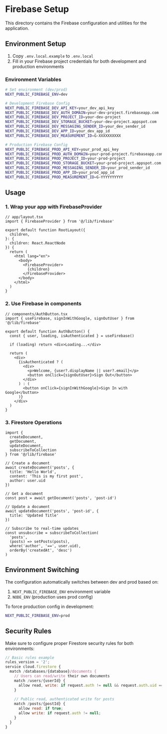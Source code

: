 # Firebase Setup

This directory contains the Firebase configuration and utilities for the application.

## Environment Setup

1. Copy `.env.local.example` to `.env.local`
2. Fill in your Firebase project credentials for both development and production environments

### Environment Variables

```bash
# Set environment (dev/prod)
NEXT_PUBLIC_FIREBASE_ENV=dev

# Development Firebase Config
NEXT_PUBLIC_FIREBASE_DEV_API_KEY=your_dev_api_key
NEXT_PUBLIC_FIREBASE_DEV_AUTH_DOMAIN=your-dev-project.firebaseapp.com
NEXT_PUBLIC_FIREBASE_DEV_PROJECT_ID=your-dev-project
NEXT_PUBLIC_FIREBASE_DEV_STORAGE_BUCKET=your-dev-project.appspot.com
NEXT_PUBLIC_FIREBASE_DEV_MESSAGING_SENDER_ID=your_dev_sender_id
NEXT_PUBLIC_FIREBASE_DEV_APP_ID=your_dev_app_id
NEXT_PUBLIC_FIREBASE_DEV_MEASUREMENT_ID=G-XXXXXXXXXX

# Production Firebase Config
NEXT_PUBLIC_FIREBASE_PROD_API_KEY=your_prod_api_key
NEXT_PUBLIC_FIREBASE_PROD_AUTH_DOMAIN=your-prod-project.firebaseapp.com
NEXT_PUBLIC_FIREBASE_PROD_PROJECT_ID=your-prod-project
NEXT_PUBLIC_FIREBASE_PROD_STORAGE_BUCKET=your-prod-project.appspot.com
NEXT_PUBLIC_FIREBASE_PROD_MESSAGING_SENDER_ID=your_prod_sender_id
NEXT_PUBLIC_FIREBASE_PROD_APP_ID=your_prod_app_id
NEXT_PUBLIC_FIREBASE_PROD_MEASUREMENT_ID=G-YYYYYYYYYY
```

## Usage

### 1. Wrap your app with FirebaseProvider

```tsx
// app/layout.tsx
import { FirebaseProvider } from '@/lib/firebase'

export default function RootLayout({
  children,
}: {
  children: React.ReactNode
}) {
  return (
    <html lang="en">
      <body>
        <FirebaseProvider>
          {children}
        </FirebaseProvider>
      </body>
    </html>
  )
}
```

### 2. Use Firebase in components

```tsx
// components/AuthButton.tsx
import { useFirebase, signInWithGoogle, signOutUser } from '@/lib/firebase'

export default function AuthButton() {
  const { user, loading, isAuthenticated } = useFirebase()

  if (loading) return <div>Loading...</div>

  return (
    <div>
      {isAuthenticated ? (
        <div>
          <p>Welcome, {user?.displayName || user?.email}</p>
          <button onClick={signOutUser}>Sign Out</button>
        </div>
      ) : (
        <button onClick={signInWithGoogle}>Sign In with Google</button>
      )}
    </div>
  )
}
```

### 3. Firestore Operations

```tsx
import { 
  createDocument, 
  getDocument, 
  updateDocument, 
  subscribeToCollection 
} from '@/lib/firebase'

// Create a document
await createDocument('posts', {
  title: 'Hello World',
  content: 'This is my first post',
  author: user.uid
})

// Get a document
const post = await getDocument('posts', 'post-id')

// Update a document
await updateDocument('posts', 'post-id', {
  title: 'Updated Title'
})

// Subscribe to real-time updates
const unsubscribe = subscribeToCollection(
  'posts',
  (posts) => setPosts(posts),
  where('author', '==', user.uid),
  orderBy('createdAt', 'desc')
)
```

## Environment Switching

The configuration automatically switches between dev and prod based on:
1. `NEXT_PUBLIC_FIREBASE_ENV` environment variable
2. `NODE_ENV` (production uses prod config)

To force production config in development:
```bash
NEXT_PUBLIC_FIREBASE_ENV=prod
```

## Security Rules

Make sure to configure proper Firestore security rules for both environments:

```javascript
// Basic rules example
rules_version = '2';
service cloud.firestore {
  match /databases/{database}/documents {
    // Users can read/write their own documents
    match /users/{userId} {
      allow read, write: if request.auth != null && request.auth.uid == userId;
    }
    
    // Public read, authenticated write for posts
    match /posts/{postId} {
      allow read: if true;
      allow write: if request.auth != null;
    }
  }
}
```